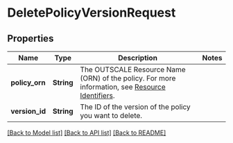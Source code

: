 # DeletePolicyVersionRequest

## Properties

Name | Type | Description | Notes
------------ | ------------- | ------------- | -------------
**policy_orn** | **String** | The OUTSCALE Resource Name (ORN) of the policy. For more information, see [Resource Identifiers](https://docs.outscale.com/en/userguide/Resource-Identifiers.html). | 
**version_id** | **String** | The ID of the version of the policy you want to delete. | 

[[Back to Model list]](../README.md#documentation-for-models) [[Back to API list]](../README.md#documentation-for-api-endpoints) [[Back to README]](../README.md)


